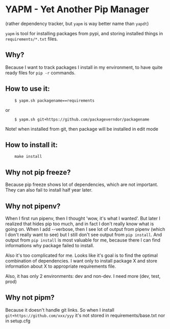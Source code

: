 # YAPM - Yet Another Pip Manager

(rather dependency tracker, but `yapm` is way better name than `yapdt`)

`yapm` is tool for installing packages from pypi, and storing installed things in `requirements/*.txt` files. 

## Why?

Because I want to track packages I install in my environment, to have quite ready files for `pip -r` commands.

## How to use it:

```
    $ yapm.sh packagename==requirements
```

or

```
    $ yapm.sh git+https://github.com/packageverndor/packagename
```

Note! when installed from git, then package will be installed in edit mode

## How to install it:

```
    make install
```

## Why not pip freeze?

Because pip freeze shows lot of dependencies, which are not important. They can also fail to install half year later. 

## Why not pipenv?

When I first run pipenv, then I thought 'wow, it's what I wanted'. But later I
realized that hides pip too much, and in fact I don't really know what is going
on. When I add --verbose, then I see lot of output from pipenv (which I don't really want to see) but I still don't see output from `pip install`. And output from `pip install` is most valuable for me, because there I can find informations why package failed to install. 

Also it's too complicated for me. Looks like it's goal is to find the optimal combination of dependencies. I want only to install package X and store information about X to appropriate requirements file. 

Also, it has only 2 environments: dev and non-dev. I need more (dev, test, prod)

## Why not pipm?

Because it doesn't handle git links. So when I install `git+https://github.com/xxx/yyy` it's not stored in requirements/base.txt nor in setup.cfg

